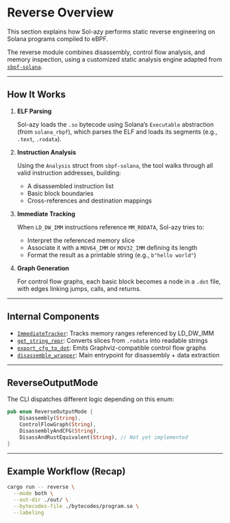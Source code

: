 # Reverse Overview

This section explains how Sol-azy performs static reverse engineering on Solana programs compiled to eBPF.

The reverse module combines disassembly, control flow analysis, and memory inspection, using a customized static analysis engine adapted from [`sbpf-solana`](https://github.com/anza-xyz/sbpf-solana).

---

## How It Works

1. **ELF Parsing**

   Sol-azy loads the `.so` bytecode using Solana’s `Executable` abstraction (from `solana_rbpf`), which parses the ELF and loads its segments (e.g., `.text`, `.rodata`).

2. **Instruction Analysis**

   Using the `Analysis` struct from `sbpf-solana`, the tool walks through all valid instruction addresses, building:

   - A disassembled instruction list
   - Basic block boundaries
   - Cross-references and destination mappings

3. **Immediate Tracking**

   When `LD_DW_IMM` instructions reference `MM_RODATA`, Sol-azy tries to:

   - Interpret the referenced memory slice
   - Associate it with a `MOV64_IMM` or `MOV32_IMM` defining its length
   - Format the result as a printable string (e.g., `b"hello world"`)

4. **Graph Generation**

   For control flow graphs, each basic block becomes a node in a `.dot` file, with edges linking jumps, calls, and returns.

---

## Internal Components

- [`ImmediateTracker`](./immediates.md): Tracks memory ranges referenced by LD_DW_IMM
- [`get_string_repr`](./cfg.html#strings-from-rodata): Converts slices from `.rodata` into readable strings
- [`export_cfg_to_dot`](./cfg.html#overview): Emits Graphviz-compatible control flow graphs
- [`disassemble_wrapper`](./immediates.html#behind-the-scenes): Main entrypoint for disassembly + data extraction

---

## ReverseOutputMode

The CLI dispatches different logic depending on this enum:

```rust
pub enum ReverseOutputMode {
    Disassembly(String),
    ControlFlowGraph(String),
    DisassemblyAndCFG(String),
    DisassAndRustEquivalent(String), // Not yet implemented
}
```

---

## Example Workflow (Recap)

```bash
cargo run -- reverse \
  --mode both \
  --out-dir ./out/ \
  --bytecodes-file ./bytecodes/program.so \
  --labeling
```
